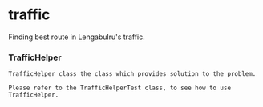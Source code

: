 # traffic
Finding best route in Lengabulru's traffic.

### TrafficHelper
    TrafficHelper class the class which provides solution to the problem.
    
    Please refer to the TrafficHelperTest class, to see how to use
    TrafficHelper.
